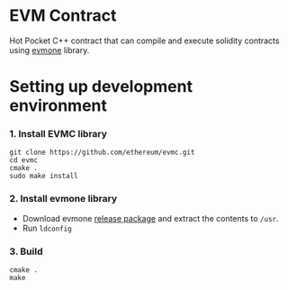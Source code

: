 # EVM Contract
Hot Pocket C++ contract that can compile and execute solidity contracts using [evmone](https://github.com/ethereum/evmone) library.

# Setting up development environment

### 1. Install EVMC library
```
git clone https://github.com/ethereum/evmc.git
cd evmc
cmake .
sudo make install
```

### 2. Install evmone library
- Download evmone [release package](https://github.com/ethereum/evmone/releases/download/v0.8.2/evmone-0.8.2-linux-x86_64.tar.gz) and extract the contents to `/usr`.
- Run `ldconfig`

### 3. Build
```
cmake .
make
```